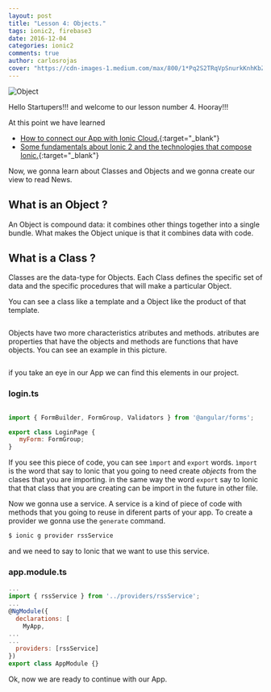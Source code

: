 ```yaml
---
layout: post
title: "Lesson 4: Objects."
tags: ionic2, firebase3
date: 2016-12-04
categories: ionic2
comments: true
author: carlosrojas
cover: "https://cdn-images-1.medium.com/max/800/1*Pq2S2TRqVpSnurkKnhKbZw.png"
---
```


<img src="https://firebasestorage.googleapis.com/v0/b/startupers-9cbb6.appspot.com/o/Posts%2Fobject.jpg?alt=media&token=5a4e23bf-e1fc-4795-a7bb-06e3e5ee8d18" alt="Object">

Hello Startupers!!! and welcome to our lesson number 4. Hooray!!!

At this point we have learned 

* [How to connect our App with Ionic Cloud.](/ionic-2-lesson3){:target="_blank"}
* [Some fundamentals about Ionic 2 and the technologies that compose Ionic.](/ionic-2-lesson2){:target="_blank"}

Now, we gonna learn about Classes and Objects and we gonna create our view to read News.

## What is an Object ?

An Object is compound data: it combines other things together into a single bundle. What makes the Object unique is that it combines data with code.

## What is a Class ?

Classes are the data-type for Objects. Each Class defines the specific set of data and the specific procedures that will make a particular Object.

You can see a class like a template and a Object like the product of that template.

<img src="https://firebasestorage.googleapis.com/v0/b/startupers-9cbb6.appspot.com/o/Posts%2Fobject.png?alt=media&token=1b29e488-c458-4e8e-bb87-442a1054b60f" alt="">

Objects have two more characteristics atributes and methods. atributes are properties that have the objects and methods are functions that have objects. You can see an example in this picture.

<img src="https://firebasestorage.googleapis.com/v0/b/startupers-9cbb6.appspot.com/o/Posts%2FCPT-OOP-objects_and_classes_-_attmeth.svg.png?alt=media&token=d9774d2b-d8a8-4ffa-b788-9ced6212340d" alt="">

if you take an eye in our App we can find this elements in our project.

### login.ts

````javascript

import { FormBuilder, FormGroup, Validators } from '@angular/forms';

export class LoginPage {
   myForm: FormGroup;
}

````

If you see this piece of code, you can see ````ìmport```` and ````export```` words. ````ìmport```` is the word that say
to Ionic that you going to need create *objects* from the clases that you are importing. in the same way the word ````export````
say to Ionic that that class that you are creating can be import in the future in other file.


Now we gonna use a service. A service is a kind of piece of code with methods that you going to reuse in diferent parts of your app.
To create a provider we gonna use the ````generate```` command.

````javascript
$ ionic g provider rssService
````

and we need to say to Ionic that we want to use this service.

### app.module.ts
````javascript
...
import { rssService } from '../providers/rssService';
...
@NgModule({
  declarations: [
    MyApp,
...
...
  providers: [rssService]
})
export class AppModule {}

````
Ok, now we are ready to continue with our App.



